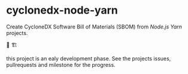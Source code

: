 # cyclonedx-node-yarn

Create CycloneDX Software Bill of Materials (SBOM) from _Node.js_ _Yarn_ projects.

🚧 🏗️

this project is an ealy development phase. 
See the projects issues, pullrequests and milestone for the progress.
